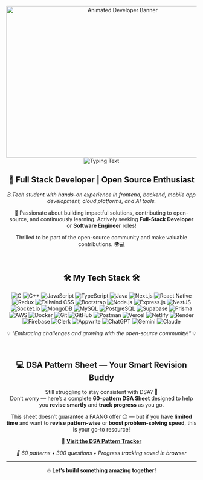 <p align="center" style="margin-bottom: 0;">
  <img src="https://iili.io/JU1Yhg4.gif" alt="Animated Developer Banner" height="400" width="600"/>
</p>
<p align="center" style="margin-top: 0;">
  <img src="https://readme-typing-svg.herokuapp.com/?font=Righteous&size=35&color=62dafc&center=true&vCenter=true&width=500&height=70&duration=2500&lines=Hi+There+!+;+I'm+Rupesh+Kumar;" alt="Typing Text" />
</p>

  
<h2 align="center">🚀 Full Stack Developer | Open Source Enthusiast</h2>
<p align="center">
  <em>B.Tech student with hands-on experience in frontend, backend, mobile app development, cloud platforms, and AI tools.</em>
</p>
<p align="center">
  🚀 Passionate about building impactful solutions, contributing to open-source, and continuously learning. Actively seeking <b>Full-Stack Developer</b> or <b>Software Engineer</b> roles!
</p>

<p align="center">Thrilled to be part of the open-source community and make valuable contributions. 🌍💻</p>

<br>

<h2 align="center">🛠️ My Tech Stack 🛠️</h2>
<p align="center">
  <img src="https://img.shields.io/badge/C-%2300599C.svg?style=flat-square&logo=c&logoColor=white" alt="C">
  <img src="https://img.shields.io/badge/C++-%2300599C.svg?style=flat-square&logo=c%2B%2B&logoColor=white" alt="C++">
  <img src="https://img.shields.io/badge/JavaScript-%23323330.svg?style=flat-square&logo=javascript&logoColor=%23F7DF1E" alt="JavaScript">
  <img src="https://img.shields.io/badge/TypeScript-%23007ACC.svg?style=flat-square&logo=typescript&logoColor=white" alt="TypeScript">
  <img src="https://img.shields.io/badge/Java-%23ED8B00.svg?style=flat-square&logo=openjdk&logoColor=white" alt="Java"

  <img src="https://img.shields.io/badge/React-%2320232a.svg?style=flat-square&logo=react&logoColor=%2361DAFB" alt="React">
  <img src="https://img.shields.io/badge/Next.js-black?style=flat-square&logo=next.js&logoColor=white" alt="Next.js">
  <img src="https://img.shields.io/badge/React%20Native-%2320232a.svg?style=flat-square&logo=react&logoColor=%2361DAFB" alt="React Native">
  <img src="https://img.shields.io/badge/Redux-%23593d88.svg?style=flat-square&logo=redux&logoColor=white" alt="Redux">
  <img src="https://img.shields.io/badge/TailwindCSS-%2338B2AC.svg?style=flat-square&logo=tailwind-css&logoColor=white" alt="Tailwind CSS">
  <img src="https://img.shields.io/badge/Bootstrap-%237952B3.svg?style=flat-square&logo=bootstrap&logoColor=white" alt="Bootstrap">

  <!-- Backend -->
  <img src="https://img.shields.io/badge/Node.js-6DA55F?style=flat-square&logo=node.js&logoColor=white" alt="Node.js">
  <img src="https://img.shields.io/badge/Express.js-%23404d59.svg?style=flat-square&logo=express&logoColor=white" alt="Express.js">
  <img src="https://img.shields.io/badge/Nest.js-E0234E?style=flat-square&logo=nestjs&logoColor=white" alt="NestJS">
  <img src="https://img.shields.io/badge/Socket.io-%23404d59.svg?style=flat-square&logo=socket.io&logoColor=white" alt="Socket.io">

  <!-- Databases -->
  <img src="https://img.shields.io/badge/MongoDB-%234ea94b.svg?style=flat-square&logo=mongodb&logoColor=white" alt="MongoDB">
  <img src="https://img.shields.io/badge/MySQL-4479A1.svg?style=flat-square&logo=mysql&logoColor=white" alt="MySQL">
  <img src="https://img.shields.io/badge/PostgreSQL-%23336791.svg?style=flat-square&logo=postgresql&logoColor=white" alt="PostgreSQL">
  <img src="https://img.shields.io/badge/Supabase-3ECF8E?style=flat-square&logo=supabase&logoColor=white" alt="Supabase">
  <img src="https://img.shields.io/badge/Prisma-2D3748?style=flat-square&logo=prisma&logoColor=white" alt="Prisma">

  <!-- Cloud & DevOps -->
  <img src="https://img.shields.io/badge/AWS-%23FF9900.svg?style=flat-square&logo=amazon-aws&logoColor=white" alt="AWS">
  <img src="https://img.shields.io/badge/Docker-2496ED?style=flat-square&logo=docker&logoColor=white" alt="Docker">
  <img src="https://img.shields.io/badge/Git-%23F05033.svg?style=flat-square&logo=git&logoColor=white" alt="Git">
  <img src="https://img.shields.io/badge/GitHub-%23121011.svg?style=flat-square&logo=github&logoColor=white" alt="GitHub">
  <img src="https://img.shields.io/badge/Postman-FF6C37?style=flat-square&logo=postman&logoColor=white" alt="Postman">
  <img src="https://img.shields.io/badge/Vercel-%23000000.svg?style=flat-square&logo=vercel&logoColor=white" alt="Vercel">
  <img src="https://img.shields.io/badge/Netlify-00C7B7?style=flat-square&logo=netlify&logoColor=white" alt="Netlify">
  <img src="https://img.shields.io/badge/Render-46E3B7?style=flat-square&logo=render&logoColor=white" alt="Render">

  <!-- Auth & AI -->
  <img src="https://img.shields.io/badge/Firebase-FFCA28?style=flat-square&logo=firebase&logoColor=black" alt="Firebase">
  <img src="https://img.shields.io/badge/Clerk-3B49DF?style=flat-square&logo=clerk&logoColor=white" alt="Clerk">
  <img src="https://img.shields.io/badge/Appwrite-F02E65?style=flat-square&logo=appwrite&logoColor=white" alt="Appwrite">
  <img src="https://img.shields.io/badge/ChatGPT-10a37f?style=flat-square&logo=openai&logoColor=white" alt="ChatGPT">
  <img src="https://img.shields.io/badge/Gemini-4285F4?style=flat-square&logo=google&logoColor=white" alt="Gemini">
  <img src="https://img.shields.io/badge/Claude-4E8DF4?style=flat-square&logo=anthropic&logoColor=white" alt="Claude">
</p>

<p align="center">
  💡 <i>"Embracing challenges and growing with the open-source community!"</i> 💡
</p>

<br>

<h2 align="center">💻 DSA Pattern Sheet — Your Smart Revision Buddy</h2>
<p align="center">
  Still struggling to stay consistent with DSA? 🤔 <br>
  Don’t worry — here’s a complete <b>60-pattern DSA Sheet</b> designed to help you <b>revise smartly</b> and <b>track progress</b> as you go.
</p>

<p align="center">
  This sheet doesn’t guarantee a FAANG offer 😉 — but if you have <b>limited time</b> and want to <b>revise pattern-wise</b> or <b>boost problem-solving speed</b>, this is your go-to resource!
</p>

<p align="center">
  🚀 <a href="https://dsa-sheet-one.vercel.app/" target="_blank"><b>Visit the DSA Pattern Tracker</b></a>
</p>

<p align="center">
  <em>🧩 60 patterns • 300 questions • Progress tracking saved in browser</em>
</p>

---
<p align="center">
  🔥 <b>Let’s build something amazing together!</b>
</p>
